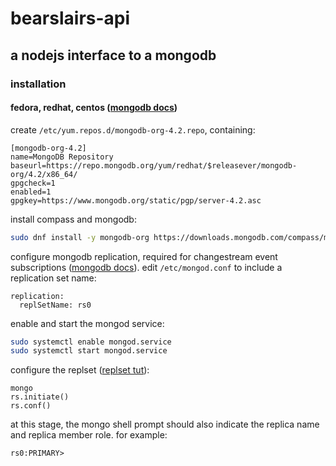 # bearslairs-api
## a nodejs interface to a mongodb
### installation
#### fedora, redhat, centos ([mongodb docs](https://docs.mongodb.com/manual/tutorial/install-mongodb-on-red-hat/))

create `/etc/yum.repos.d/mongodb-org-4.2.repo`, containing:
```
[mongodb-org-4.2]
name=MongoDB Repository
baseurl=https://repo.mongodb.org/yum/redhat/$releasever/mongodb-org/4.2/x86_64/
gpgcheck=1
enabled=1
gpgkey=https://www.mongodb.org/static/pgp/server-4.2.asc
```
install compass and mongodb:
```bash
sudo dnf install -y mongodb-org https://downloads.mongodb.com/compass/mongodb-compass-1.19.12.x86_64.rpm
```
configure mongodb replication, required for changestream event subscriptions ([mongodb docs](https://docs.mongodb.com/manual/reference/configuration-options/#replication.replSetName)). edit `/etc/mongod.conf` to include a replication set name:
```
replication:
  replSetName: rs0
```
enable and start the mongod service:
```bash
sudo systemctl enable mongod.service
sudo systemctl start mongod.service
```
configure the replset ([replset tut](https://devops.ionos.com/tutorials/configure-mongodb-replica-set/)):
```
mongo
rs.initiate()
rs.conf()
```
at this stage, the mongo shell prompt should also indicate the replica name and replica member role. for example:
```
rs0:PRIMARY>
```

